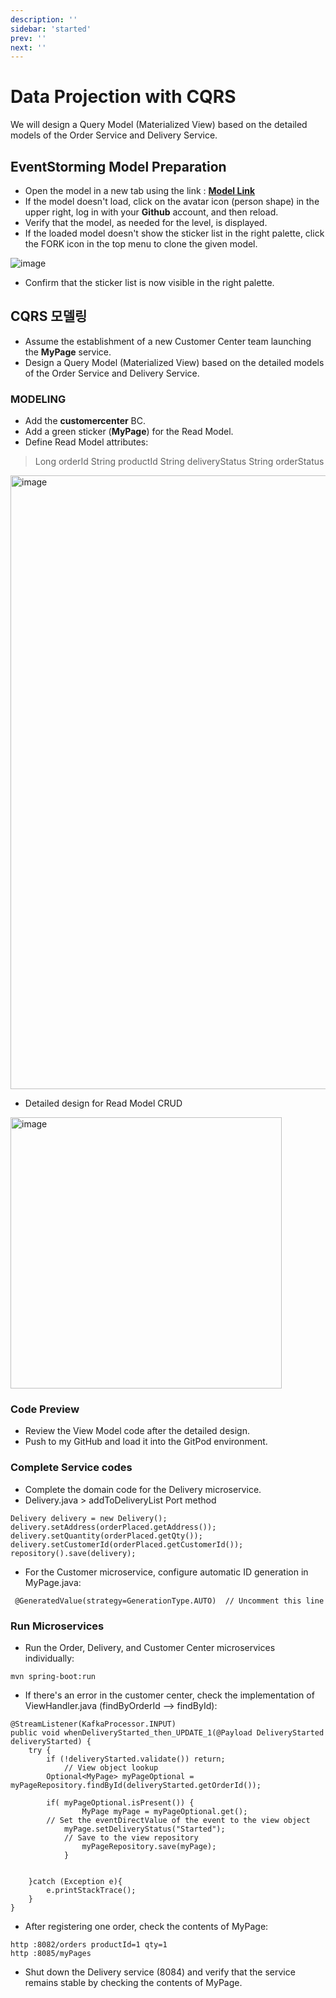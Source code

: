 ```yaml
---
description: ''
sidebar: 'started'
prev: ''
next: ''
---
```


# Data Projection with CQRS

We will design a Query Model (Materialized View) based on the detailed models of the Order Service and Delivery Service.

## EventStorming Model Preparation

- Open the model in a new tab using the link :
**[Model Link](https://www.msaez.io/#/storming/labcqrs-231022)**
- If the model doesn't load, click on the avatar icon (person shape) in the upper right, log in with your **Github** account, and then reload.
- Verify that the model, as needed for the level, is displayed.
- If the loaded model doesn't show the sticker list in the right palette, click the FORK icon in the top menu to clone the given model.

![image](https://github.com/acmexii/demo/assets/35618409/c9a4575c-d8e2-424b-9587-7ca789dca2e1)
- Confirm that the sticker list is now visible in the right palette.

## CQRS 모델링 

- Assume the establishment of a new Customer Center team launching the **MyPage** service.
- Design a Query Model (Materialized View) based on the detailed models of the Order Service and Delivery Service.

### MODELING
- Add the **customercenter** BC.
- Add a green sticker (**MyPage**) for the Read Model.
- Define Read Model attributes:
> Long orderId 
> String productId
> String deliveryStatus
> String orderStatus

<img width="982" alt="image" src="https://user-images.githubusercontent.com/487999/191055790-5d6a529f-e2f7-49ab-8ee0-74d371f06090.png">

- Detailed design for Read Model CRUD

<img width="434" alt="image" src="https://user-images.githubusercontent.com/487999/191056403-fbdec62b-42ea-4261-8e4e-b631c6c6779a.png">

### Code Preview 
- Review the View Model code after the detailed design.
- Push to my GitHub and load it into the GitPod environment.

### Complete Service codes
- Complete the domain code for the Delivery microservice.
- Delivery.java > addToDeliveryList Port method
```
Delivery delivery = new Delivery();
delivery.setAddress(orderPlaced.getAddress());
delivery.setQuantity(orderPlaced.getQty());
delivery.setCustomerId(orderPlaced.getCustomerId());
repository().save(delivery);
```

- For the Customer microservice, configure automatic ID generation in MyPage.java:
```
 @GeneratedValue(strategy=GenerationType.AUTO)  // Uncomment this line
```

### Run Microservices
- Run the Order, Delivery, and Customer Center microservices individually:
```
mvn spring-boot:run
```
- If there's an error in the customer center, check the implementation of ViewHandler.java (findByOrderId --> findById):
```
@StreamListener(KafkaProcessor.INPUT)
public void whenDeliveryStarted_then_UPDATE_1(@Payload DeliveryStarted deliveryStarted) {
    try {
        if (!deliveryStarted.validate()) return;
            // View object lookup
        Optional<MyPage> myPageOptional = myPageRepository.findById(deliveryStarted.getOrderId());

        if( myPageOptional.isPresent()) {
                MyPage myPage = myPageOptional.get();
        // Set the eventDirectValue of the event to the view object
            myPage.setDeliveryStatus("Started");    
            // Save to the view repository
                myPageRepository.save(myPage);
            }


    }catch (Exception e){
        e.printStackTrace();
    }
}
```
- After registering one order, check the contents of MyPage:
```
http :8082/orders productId=1 qty=1
http :8085/myPages
```
- Shut down the Delivery service (8084) and verify that the service remains stable by checking the contents of MyPage.
